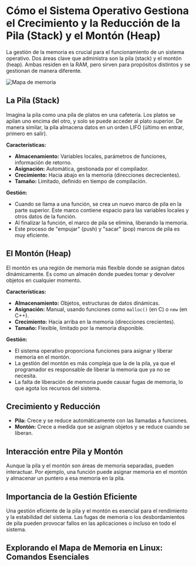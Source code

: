 # Cómo el Sistema Operativo Gestiona el Crecimiento y la Reducción de la Pila (Stack) y el Montón (Heap)

La gestión de la memoria es crucial para el funcionamiento de un sistema operativo. Dos áreas clave que administra son la pila (stack) y el montón (heap). Ambas residen en la RAM, pero sirven para propósitos distintos y se gestionan de manera diferente.

![Mapa de memoria](https://upload.wikimedia.org/wikipedia/commons/thumb/2/29/Linux_Virtual_Memory_Layout_64bit.svg/800px-Linux_Virtual_Memory_Layout_64bit.svg.png)

## La Pila (Stack)

Imagina la pila como una pila de platos en una cafetería. Los platos se apilan uno encima del otro, y solo se puede acceder al plato superior. De manera similar, la pila almacena datos en un orden LIFO (último en entrar, primero en salir).

**Características:**

* **Almacenamiento:** Variables locales, parámetros de funciones, información de retorno.
* **Asignación:** Automática, gestionada por el compilador.
* **Crecimiento:** Hacia abajo en la memoria (direcciones decrecientes).
* **Tamaño:** Limitado, definido en tiempo de compilación.

**Gestión:**

* Cuando se llama a una función, se crea un nuevo marco de pila en la parte superior. Este marco contiene espacio para las variables locales y otros datos de la función.
* Al finalizar la función, el marco de pila se elimina, liberando la memoria.
* Este proceso de "empujar" (push) y "sacar" (pop) marcos de pila es muy eficiente.

## El Montón (Heap)

El montón es una región de memoria más flexible donde se asignan datos dinámicamente. Es como un almacén donde puedes tomar y devolver objetos en cualquier momento.

**Características:**

* **Almacenamiento:** Objetos, estructuras de datos dinámicas.
* **Asignación:** Manual, usando funciones como `malloc()` (en C) o `new` (en C++).
* **Crecimiento:** Hacia arriba en la memoria (direcciones crecientes).
* **Tamaño:** Flexible, limitado por la memoria disponible.

**Gestión:**

* El sistema operativo proporciona funciones para asignar y liberar memoria en el montón.
* La gestión del montón es más compleja que la de la pila, ya que el programador es responsable de liberar la memoria que ya no se necesita.
* La falta de liberación de memoria puede causar fugas de memoria, lo que agota los recursos del sistema.

## Crecimiento y Reducción

* **Pila:** Crece y se reduce automáticamente con las llamadas a funciones.
* **Montón:** Crece a medida que se asignan objetos y se reduce cuando se liberan.

## Interacción entre Pila y Montón

Aunque la pila y el montón son áreas de memoria separadas, pueden interactuar. Por ejemplo, una función puede asignar memoria en el montón y almacenar un puntero a esa memoria en la pila.

## Importancia de la Gestión Eficiente

Una gestión eficiente de la pila y el montón es esencial para el rendimiento y la estabilidad del sistema. Las fugas de memoria o los desbordamientos de pila pueden provocar fallos en las aplicaciones o incluso en todo el sistema.

## Explorando el Mapa de Memoria en Linux: Comandos Esenciales

